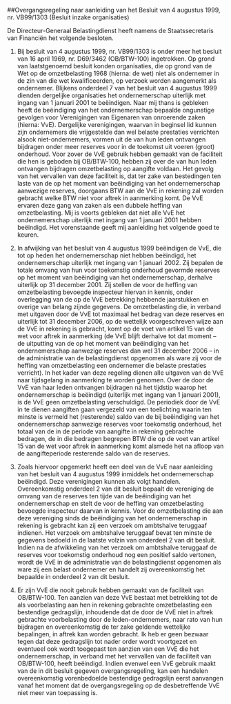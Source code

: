 <meta http-equiv='Content-Type' content='text/html; charset=utf-8' />

##Overgangsregeling naar aanleiding van het Besluit van 4 augustus 1999, nr. VB99/1303 (Besluit inzake organisaties)

De Directeur-Generaal Belastingdienst heeft namens de Staatssecretaris van Financiën het volgende besloten.     

1. Bij besluit van 4 augustus 1999, nr. VB99/1303 is onder meer het besluit van 16 april 1969, nr. D69/3462 (OB/BTW-100) ingetrokken. Op grond van laatstgenoemd besluit konden organisaties, die op grond van de Wet op de omzetbelasting 1968 (hierna: de wet) niet als ondernemer in de zin van die wet kwalificeerden, op verzoek worden aangemerkt als ondernemer. Blijkens onderdeel 7 van het besluit van 4 augustus 1999 dienden dergelijke organisaties het ondernemerschap uiterlijk met ingang van 1 januari 2001 te beëindigen. Naar mij thans is gebleken heeft de beëindiging van het ondernemerschap bepaalde ongunstige gevolgen voor Verenigingen van Eigenaren van onroerende zaken (hierna: VvE). Dergelijke verenigingen, waarvan in beginsel lid kunnen zijn ondernemers die vrijgestelde dan wel belaste prestaties verrichten alsook niet-ondernemers, vormen uit de van hun leden ontvangen bijdragen onder meer reserves voor in de toekomst uit voeren (groot) onderhoud. Voor zover de VvE gebruik hebben gemaakt van de faciliteit die hen is geboden bij OB/BTW-100, hebben zij over de van hun leden ontvangen bijdragen omzetbelasting op aangifte voldaan. Het gevolg van het vervallen van deze faciliteit is, dat ter zake van bestedingen ten laste van de op het moment van beëindiging van het ondernemerschap aanwezige reserves, doorgaans BTW aan de VvE in rekening zal worden gebracht welke BTW niet voor aftrek in aanmerking komt. De VvE ervaren deze gang van zaken als een dubbele heffing van omzetbelasting. Mij is voorts gebleken dat niet alle VvE het ondernemerschap uiterlijk met ingang van 1 januari 2001 hebben beëindigd. Het vorenstaande geeft mij aanleiding het volgende goed te keuren.  

2. In afwijking van het besluit van 4 augustus 1999 beëindigen de VvE, die tot op heden het ondernemerschap niet hebben beëindigd, het ondernemerschap uiterlijk met ingang van 1 januari 2002. Zij bepalen de totale omvang van hun voor toekomstig onderhoud gevormde reserves op het moment van beëindiging van het ondernemerschap, derhalve uiterlijk op 31 december 2001. Zij stellen de voor de heffing van omzetbelasting bevoegde inspecteur hiervan in kennis, onder overlegging van de op de VvE betrekking hebbende jaarstukken en overige van belang zijnde gegevens. De omzetbelasting die, in verband met uitgaven door de VvE tot maximaal het bedrag van deze reserves en uiterlijk tot 31 december 2006, op de wettelijk voorgeschreven wijze aan de VvE in rekening is gebracht, komt op de voet van artikel 15 van de wet voor aftrek in aanmerking (de VvE blijft derhalve tot dat moment – de uitputting van de op het moment van beëindiging van het ondernemerschap aanwezige reserves dan wel 31 december 2006 – in de administratie van de belastingdienst opgenomen als ware zij voor de heffing van omzetbelasting een ondernemer die belaste prestaties verricht). In het kader van deze regeling dienen alle uitgaven van de VvE naar tijdsgelang in aanmerking te worden genomen. Over de door de VvE van haar leden ontvangen bijdragen ná het tijdstip waarop het ondernemerschap is beëindigd (uiterlijk met ingang van 1 januari 2001), is de VvE geen omzetbelasting verschuldigd. De periodiek door de VvE in te dienen aangiften gaan vergezeld van een toelichting waarin ten minste is vermeld het (resterende) saldo van de bij beëindiging van het ondernemerschap aanwezige reserves voor toekomstig onderhoud, het totaal van de in de periode van aangifte in rekening gebrachte bedragen, de in die bedragen begrepen BTW die op de voet van artikel 15 van de wet voor aftrek in aanmerking komt alsmede het na afloop van de aangifteperiode resterende saldo van de reserves.  

3. Zoals hiervoor opgemerkt heeft een deel van de VvE naar aanleiding van het besluit van 4 augustus 1999 inmiddels het ondernemerschap beëindigd. Deze verenigingen kunnen als volgt handelen. Overeenkomstig onderdeel 2 van dit besluit bepaalt de vereniging de omvang van de reserves ten tijde van de beëindiging van het ondernemerschap en stelt de voor de heffing van omzetbelasting bevoegde inspecteur daarvan in kennis. Voor de omzetbelasting die aan deze vereniging sinds de beëindiging van het ondernemerschap in rekening is gebracht kan zij een verzoek om ambtshalve teruggaaf indienen. Het verzoek om ambtshalve teruggaaf bevat ten minste de gegevens bedoeld in de laatste volzin van onderdeel 2 van dit besluit. Indien na de afwikkeling van het verzoek om ambtshalve teruggaaf de reserves voor toekomstig onderhoud nog een positief saldo vertonen, wordt de VvE in de administratie van de belastingdienst opgenomen als ware zij een belast ondernemer en handelt zij overeenkomstig het bepaalde in onderdeel 2 van dit besluit.  

4. Er zijn VvE die nooit gebruik hebben gemaakt van de faciliteit van OB/BTW-100. Ten aanzien van deze VvE bestaat met betrekking tot de als voorbelasting aan hen in rekening gebrachte omzetbelasting een bestendige gedragslijn, inhoudende dat de door de VvE niet in aftrek gebrachte voorbelasting door de leden-ondernemers, naar rato van hun bijdragen en overeenkomstig de ter zake geldende wettelijke bepalingen, in aftrek kan worden gebracht. Ik heb er geen bezwaar tegen dat deze gedragslijn tot nader order wordt voortgezet en eventueel ook wordt toegepast ten aanzien van een VvE die het ondernemerschap, in verband met het vervallen van de faciliteit van OB/BTW-100, heeft beëindigd. Indien evenwel een VvE gebruik maakt van de in dit besluit gegeven overgangsregeling, kan een handelen overeenkomstig vorenbedoelde bestendige gedragslijn eerst aanvangen vanaf het moment dat de overgangsregeling op de desbetreffende VvE niet meer van toepassing is.      
